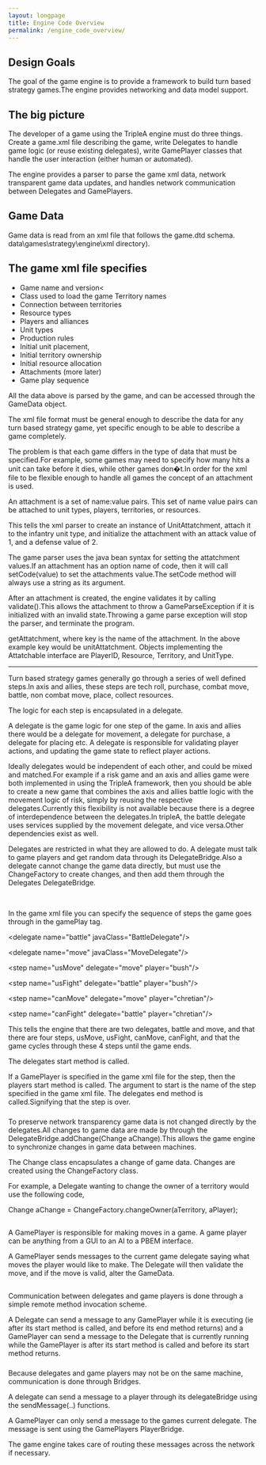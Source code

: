 ```yaml
---
layout: longpage
title: Engine Code Overview
permalink: /engine_code_overview/
---
```



## Design Goals


The goal of the game engine is to provide a framework to
build turn based strategy games.The
engine provides networking and data model support.



## The big picture

The developer of a game using the TripleA engine must do
three things. Create a game.xml file
describing the game, write Delegates to handle game logic (or reuse existing
delegates), write GamePlayer classes that handle the user interaction (either
human or automated).


The engine provides a parser to parse the game xml data,
network transparent game data updates, and handles network communication
between Delegates and GamePlayers.

## Game Data

Game data is read from an xml file that follows the game.dtd
schema.
data\games\strategy\engine\xml directory).

## The game xml file specifies

* Game name and version<
* Class used to load the game
Territory names
* Connection between territories
* Resource types
* Players and alliances
* Unit types
* Production rules
* Initial unit placement, 
* Initial territory ownership 
* Initial resource allocation
* Attachments (more later)
* Game play sequence


All the data above is parsed by the game, and can be
accessed through the GameData object.


The xml file format must be general enough to describe the
data for any turn based strategy game, yet specific enough to be able to
describe a game completely. 


The problem is that each game differs in the type of data
that must be specified.For example,
some games may need to specify how many hits a unit can take before it dies,
while other games don�t.In order for
the xml file to be flexible enough to handle all games the concept of an
attachment is used.


An attachment is a set of name:value pairs.<span
style="mso-spacerun: yes">  This set of name value pairs can be attached
to unit types, players, territories, or resources.


This tells the xml parser to create an instance of
UnitAttatchment, attach it to the infantry unit type, and initialize the
attachment with an attack value of 1, and a defense value of 2.



The game parser uses the java bean syntax for setting the
attatchment values.If an attachment
has an option name of code, then it will call setCode(value) to set the
attachments value.The setCode method
will always use a string as its argument.



After an attachment is created, the engine validates it by
calling validate().This allows the
attachment to throw a GameParseException if it is initialized with an invalid
state.Throwing a game parse exception
will stop the parser, and terminate the program.



getAttatchment,
where key is the name of the attachment. 
In the above example key would be unitAttatchment.  Objects implementing the Attatchable
interface are PlayerID, Resource, Territory, and UnitType.


--------


Turn based strategy games generally go through a series of
well defined steps.In axis and allies,
these steps are tech roll, purchase, combat move, battle, non combat move,
place, collect resources.



The logic for each step is encapsulated in a delegate.


A delegate is the game logic for one step of the game.<span
style="mso-spacerun: yes">  In axis and allies there would be a delegate
for movement, a delegate for purchase, a delegate for placing etc.<span
style="mso-spacerun: yes">   A delegate is responsible for validating
player actions, and updating the game state to reflect player actions.



Ideally delegates would be independent of each other, and
could be mixed and matched.For example
if a risk game and an axis and allies game were both implemented in using the
TripleA framework, then you should be able to create a new game that combines
the axis and allies battle logic with the movement logic of risk, simply by reusing
the respective delegates.Currently
this flexibility is not available because there is a degree of interdependence
between the delegates.In tripleA, the
battle delegate uses services supplied by the movement delegate, and vice
versa.Other dependencies exist as
well.



Delegates are restricted in what they are allowed to do. A
delegate must talk to game players and get random data through its
DelegateBridge.Also a delegate cannot
change the game data directly, but must use the ChangeFactory to create
changes, and then add them through the Delegates DelegateBridge.



&nbsp;&nbsp;&nbsp;&nbsp;&nbsp;




In the game xml file you can specify the sequence of steps
the game goes through in the gamePlay tag. 









&lt;delegate name=&quot;battle&quot;
javaClass=&quot;BattleDelegate&quot;/&gt;

&lt;delegate name=&quot;move&quot;
javaClass=&quot;MoveDelegate&quot;/&gt;

&lt;step
name=&quot;usMove&quot; delegate=&quot;move&quot; player=&quot;bush&quot;/&gt;

&lt;step
name=&quot;usFight&quot; delegate=&quot;battle&quot;
player=&quot;bush&quot;/&gt;

&lt;step
name=&quot;canMove&quot; delegate=&quot;move&quot;
player=&quot;chretian&quot;/&gt;

&lt;step
name=&quot;canFight&quot; delegate=&quot;battle&quot;
player=&quot;chretian&quot;/&gt;



This tells the engine that there are two delegates, battle
and move, and that there are four steps, usMove, usFight, canMove, canFight,
and that the game cycles through these 4 steps until the game ends.





 The
     delegates start method is called. 
     
 If a
     GamePlayer is specified in the game xml file for the step, then the
     players start method is called. 
     The argument to start is the name of the step specified in the game
     xml file.
 The
     delegates end method is called.Signifying
     that the step is over.




###




To preserve network transparency game data is not changed
directly by the delegates.All changes
to game data are made by through the DelegateBridge.addChange(Change
aChange).This allows the game engine
to synchronize changes in game data between machines. 



The Change class encapsulates a change of game data.<span
style="mso-spacerun: yes">  Changes are created using the ChangeFactory
class.



For example, a Delegate wanting to change the owner of a
territory would use the following code,



Change
aChange = ChangeFactory.changeOwner(aTerritory, aPlayer);





##




A GamePlayer is responsible for making moves in a game.<span
style="mso-spacerun: yes">  A game player can be anything from a GUI to
an AI to a PBEM interface.



A GamePlayer sends messages to the current game delegate
saying what moves the player would like to make.<span style="mso-spacerun:
yes">  The Delegate will then validate the move, and if the move is
valid, alter the GameData.



##




Communication between delegates and game players is done
through a simple remote method invocation scheme. 




A Delegate can send a message to any GamePlayer while it is
executing (ie after its start method is called, and before its end method
returns) and a GamePlayer can send a message to the Delegate that is currently
running while the GamePlayer is after its start method is called and before its
start method returns.

###




Because delegates and game players may not be on the same
machine, communication is done through Bridges.<span style="mso-spacerun:
yes">  



A delegate can send a message to a player through its
delegateBridge using the sendMessage(..) functions.<span style="mso-spacerun:
yes">  



A GamePlayer can only send a message to the games current
delegate. The message is sent using the
GamePlayers PlayerBridge.

The game engine takes care of routing these messages across
the network if necessary.

